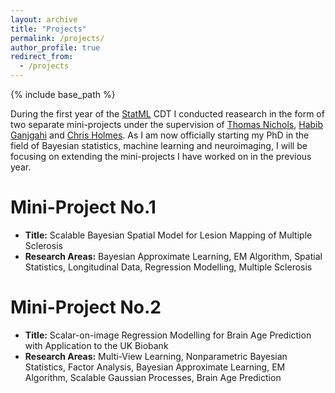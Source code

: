 ```yaml
---
layout: archive
title: "Projects"
permalink: /projects/
author_profile: true
redirect_from:
  - /projects
---
```


{% include base_path %}

During the first year of the [StatML](https://statml.io/) CDT I conducted reasearch in the form of two separate mini-projects under the supervision of [Thomas Nichols](https://www.nisox.org/), [Habib Ganjgahi](https://scholar.google.co.uk/citations?user=kBxjaFIAAAAJ&hl=en) and [Chris Holmes](http://www.stats.ox.ac.uk/~cholmes/). As I am now officially starting my PhD in the field of Bayesian statistics, machine learning and neuroimaging, I will be focusing on extending the mini-projects I have worked on in the previous year. 

Mini-Project No.1
======
- **Title:** Scalable Bayesian Spatial Model for Lesion Mapping of Multiple Sclerosis
- **Research Areas:** Bayesian Approximate Learning, EM Algorithm, Spatial Statistics, Longitudinal Data, Regression Modelling, Multiple Sclerosis

Mini-Project No.2
======
- **Title:** Scalar-on-image Regression Modelling for Brain Age Prediction with Application to the UK Biobank
- **Research Areas:** Multi-View Learning, Nonparametric Bayesian Statistics, Factor Analysis, Bayesian Approximate Learning, EM Algorithm, Scalable Gaussian Processes, Brain Age Prediction
